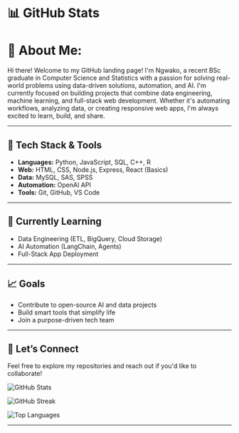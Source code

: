 # 📊 GitHub Stats
# 👋 About Me:
Hi there! Welcome to my GitHub landing page!
I'm Ngwako, a recent BSc graduate in Computer Science and Statistics with a passion for solving real-world problems using data-driven solutions, automation, and AI.
I'm currently focused on building projects that combine data engineering, machine learning, and full-stack web development. Whether it's automating workflows, analyzing data, or creating responsive web apps, I'm always excited to learn, build, and share.

---

## 🔧 Tech Stack & Tools
- **Languages:** Python, JavaScript, SQL, C++, R  
- **Web:** HTML, CSS, Node.js, Express, React (Basics)  
- **Data:** MySQL, SAS, SPSS  
- **Automation:** OpenAI API
- **Tools:** Git, GitHub, VS Code

---

## 🌱 Currently Learning
- Data Engineering (ETL, BigQuery, Cloud Storage)  
- AI Automation (LangChain, Agents)  
- Full-Stack App Deployment  

---

## 📈 Goals
- Contribute to open-source AI and data projects  
- Build smart tools that simplify life  
- Join a purpose-driven tech team  

---

## 🤝 Let’s Connect
Feel free to explore my repositories and reach out if you'd like to collaborate!

![GitHub Stats](https://github-readme-stats.vercel.app/api?username=Ianwesley882&theme=dark&hide_border=false&include_all_commits=false&count_private=false)

![GitHub Streak](https://nirzak-streak-stats.vercel.app/?user=Ianwesley882&theme=dark&hide_border=false)

![Top Languages](https://github-readme-stats.vercel.app/api/top-langs/?username=Ianwesley882&theme=dark&hide_border=false&include_all_commits=false&count_private=false&layout=compact)

---



<!-- Proudly created with GPRM ( https://gprm.itsvg.in ) -->
